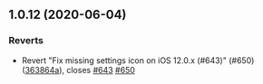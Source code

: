 ## 1.0.12 (2020-06-04)


### Reverts

* Revert "Fix missing settings icon on iOS 12.0.x (#643)" (#650) ([363864a](https://github.com/tremblerz/private-kit/commit/363864a196c38a727a17b0a892648e7883794757)), closes [#643](https://github.com/tremblerz/private-kit/issues/643) [#650](https://github.com/tremblerz/private-kit/issues/650)



